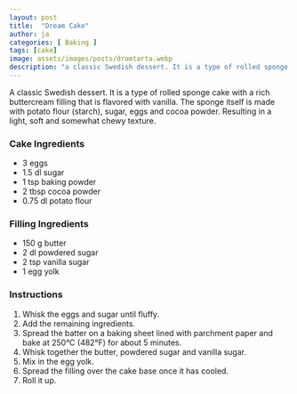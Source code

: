 ```yaml
---
layout: post
title:  "Dream Cake"
author: ja
categories: [ Baking ]
tags: [cake]
image: assets/images/posts/dromtarta.webp
description: "a classic Swedish dessert. It is a type of rolled sponge cake with a rich buttercream filling that is flavored with vanilla. The sponge itself is made with potato flour (starch), sugar, eggs and cocoa powder. Resulting in a light, soft and somewhat chewy texture."
---
```


A classic Swedish dessert. It is a type of rolled sponge cake with a rich buttercream filling that is flavored with vanilla. The sponge itself is made with potato flour (starch), sugar, eggs and cocoa powder. Resulting in a light, soft and somewhat chewy texture.

### Cake Ingredients
- 3 eggs  
- 1.5 dl sugar  
- 1 tsp baking powder  
- 2 tbsp cocoa powder  
- 0.75 dl potato flour  

### Filling Ingredients
- 150 g butter  
- 2 dl powdered sugar  
- 2 tsp vanilla sugar  
- 1 egg yolk  

### Instructions
1. Whisk the eggs and sugar until fluffy.  
2. Add the remaining ingredients.  
3. Spread the batter on a baking sheet lined with parchment paper and bake at 250°C (482°F) for about 5 minutes.  
4. Whisk together the butter, powdered sugar and vanilla sugar.  
5. Mix in the egg yolk.  
6. Spread the filling over the cake base once it has cooled.
7. Roll it up.
